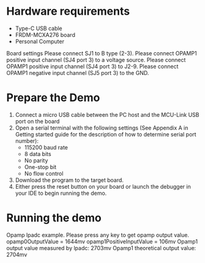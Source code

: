 Hardware requirements
=====================
- Type-C USB cable
- FRDM-MCXA276 board
- Personal Computer

Board settings
Please connect SJ1 to B type (2-3).
Please connect OPAMP1 positive input channel (SJ4 port 3) to a voltage source.
Please connect OPAMP1 positive input channel (SJ4 port 3) to J2-9.
Please connect OPAMP1 negative input channel (SJ5 port 3) to the GND.

Prepare the Demo
===============
1.  Connect a micro USB cable between the PC host and the MCU-Link USB port on the board
2.  Open a serial terminal with the following settings (See Appendix A in Getting started guide for the description of how to determine serial port number):
    - 115200 baud rate
    - 8 data bits
    - No parity
    - One-stop bit
    - No flow control
3.  Download the program to the target board.
4.  Either press the reset button on your board or launch the debugger in your IDE to begin running the demo.

Running the demo
===============
 Opamp lpadc example.
 Please press any key to get opamp output value.
 opamp0OutputValue = 1644mv
 opamp1PositiveInputValue = 106mv
 Opamp1 output value measured by lpadc: 2703mv
 Opamp1 theoretical output value: 2704mv

~~~~~~~~~~~~~~~~~~~~~~~~~~~~~~~~~~~~
